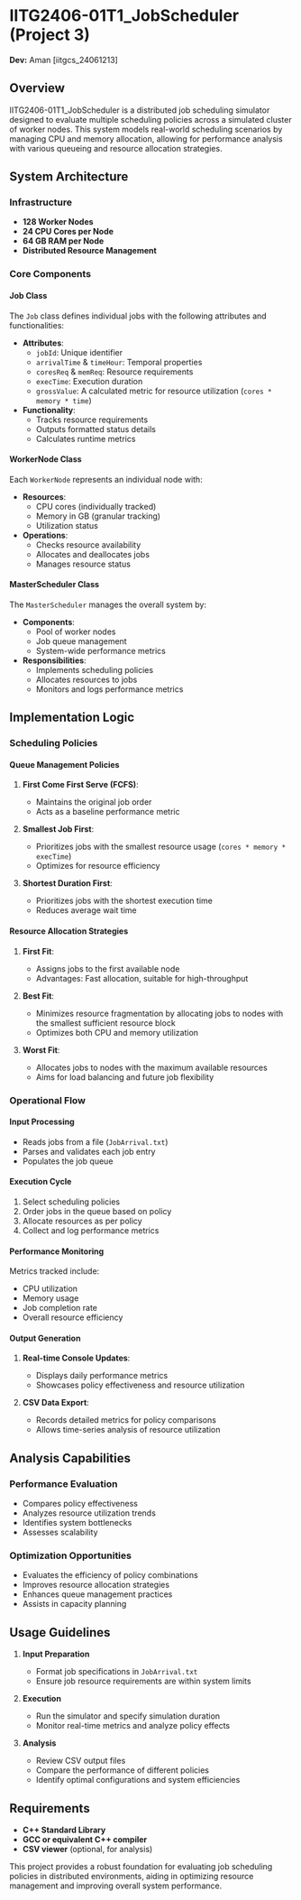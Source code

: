 # IITG2406-01T1_JobScheduler (Project 3)

**Dev:** Aman [iitgcs_24061213]

## Overview
IITG2406-01T1_JobScheduler is a distributed job scheduling simulator designed to evaluate multiple scheduling policies across a simulated cluster of worker nodes. This system models real-world scheduling scenarios by managing CPU and memory allocation, allowing for performance analysis with various queueing and resource allocation strategies.

## System Architecture

### Infrastructure
- **128 Worker Nodes**
- **24 CPU Cores per Node**
- **64 GB RAM per Node**
- **Distributed Resource Management**

### Core Components

#### Job Class
The `Job` class defines individual jobs with the following attributes and functionalities:
- **Attributes**:
  - `jobId`: Unique identifier
  - `arrivalTime` & `timeHour`: Temporal properties
  - `coresReq` & `memReq`: Resource requirements
  - `execTime`: Execution duration
  - `grossValue`: A calculated metric for resource utilization (`cores * memory * time`)
- **Functionality**:
  - Tracks resource requirements
  - Outputs formatted status details
  - Calculates runtime metrics

#### WorkerNode Class
Each `WorkerNode` represents an individual node with:
- **Resources**:
  - CPU cores (individually tracked)
  - Memory in GB (granular tracking)
  - Utilization status
- **Operations**:
  - Checks resource availability
  - Allocates and deallocates jobs
  - Manages resource status

#### MasterScheduler Class
The `MasterScheduler` manages the overall system by:
- **Components**:
  - Pool of worker nodes
  - Job queue management
  - System-wide performance metrics
- **Responsibilities**:
  - Implements scheduling policies
  - Allocates resources to jobs
  - Monitors and logs performance metrics

## Implementation Logic

### Scheduling Policies

#### Queue Management Policies
1. **First Come First Serve (FCFS)**:
   - Maintains the original job order
   - Acts as a baseline performance metric
   
2. **Smallest Job First**:
   - Prioritizes jobs with the smallest resource usage (`cores * memory * execTime`)
   - Optimizes for resource efficiency

3. **Shortest Duration First**:
   - Prioritizes jobs with the shortest execution time
   - Reduces average wait time

#### Resource Allocation Strategies
1. **First Fit**:
   - Assigns jobs to the first available node
   - Advantages: Fast allocation, suitable for high-throughput

2. **Best Fit**:
   - Minimizes resource fragmentation by allocating jobs to nodes with the smallest sufficient resource block
   - Optimizes both CPU and memory utilization

3. **Worst Fit**:
   - Allocates jobs to nodes with the maximum available resources
   - Aims for load balancing and future job flexibility

### Operational Flow

#### Input Processing
- Reads jobs from a file (`JobArrival.txt`)
- Parses and validates each job entry
- Populates the job queue

#### Execution Cycle
1. Select scheduling policies
2. Order jobs in the queue based on policy
3. Allocate resources as per policy
4. Collect and log performance metrics

#### Performance Monitoring
Metrics tracked include:
- CPU utilization
- Memory usage
- Job completion rate
- Overall resource efficiency

#### Output Generation
1. **Real-time Console Updates**:
   - Displays daily performance metrics
   - Showcases policy effectiveness and resource utilization

2. **CSV Data Export**:
   - Records detailed metrics for policy comparisons
   - Allows time-series analysis of resource utilization

## Analysis Capabilities

### Performance Evaluation
- Compares policy effectiveness
- Analyzes resource utilization trends
- Identifies system bottlenecks
- Assesses scalability

### Optimization Opportunities
- Evaluates the efficiency of policy combinations
- Improves resource allocation strategies
- Enhances queue management practices
- Assists in capacity planning

## Usage Guidelines

1. **Input Preparation**
   - Format job specifications in `JobArrival.txt`
   - Ensure job resource requirements are within system limits

2. **Execution**
   - Run the simulator and specify simulation duration
   - Monitor real-time metrics and analyze policy effects

3. **Analysis**
   - Review CSV output files
   - Compare the performance of different policies
   - Identify optimal configurations and system efficiencies

## Requirements
- **C++ Standard Library**
- **GCC or equivalent C++ compiler**
- **CSV viewer** (optional, for analysis)

This project provides a robust foundation for evaluating job scheduling policies in distributed environments, aiding in optimizing resource management and improving overall system performance.
